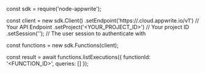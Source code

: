 const sdk = require('node-appwrite');

const client = new sdk.Client()
    .setEndpoint('https://<REGION>.cloud.appwrite.io/v1') // Your API Endpoint
    .setProject('<YOUR_PROJECT_ID>') // Your project ID
    .setSession(''); // The user session to authenticate with

const functions = new sdk.Functions(client);

const result = await functions.listExecutions({
    functionId: '<FUNCTION_ID>',
    queries: []
});

